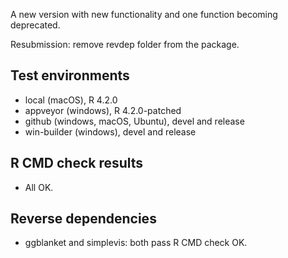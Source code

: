 
A new version with new functionality and one function becoming
deprecated.

Resubmission: remove revdep folder from the package. 


## Test environments

* local (macOS), R 4.2.0
* appveyor (windows), R 4.2.0-patched
* github (windows, macOS, Ubuntu), devel and release
* win-builder (windows), devel and release


## R CMD check results

* All OK.


## Reverse dependencies

* ggblanket and simplevis: both pass R CMD check OK.



